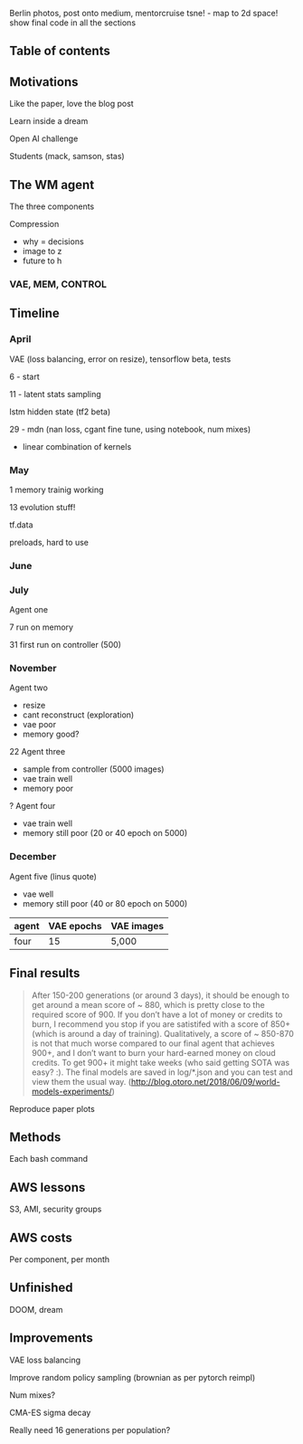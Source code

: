 Berlin photos, post onto medium, mentorcruise
tsne! - map to 2d space!
show final code in all the sections

## Table of contents

## Motivations

Like the paper, love the blog post

Learn inside a dream

Open AI challenge

Students (mack, samson, stas)

##  The WM agent

The three components

Compression
- why = decisions
- image to z
- future to h

### VAE, MEM, CONTROL

## Timeline

### April

VAE (loss balancing, error on resize), tensorflow beta, tests

6 - start

11 - latent stats sampling

lstm hidden state (tf2 beta)

29 - mdn (nan loss, cgant fine tune, using notebook, num mixes)
- linear combination of kernels

### May

1 memory trainig working

13 evolution stuff!

tf.data

preloads, hard to use

### June

### July

Agent one 

7 run on memory

31 first run on controller (500)

### November

Agent two
- resize
- cant reconstruct (exploration)
- vae poor
- memory good?

22 Agent three
- sample from controller (5000 images)
- vae train well
- memory poor

? Agent four
- vae train well
- memory still poor (20 or 40 epoch on 5000)

### December

Agent five (linus quote)
- vae well
- memory still poor (40 or 80 epoch on 5000)

| agent | VAE epochs | VAE images
|---|---|---|
|four| 15 | 5,000

## Final results

> After 150-200 generations (or around 3 days), it should be enough to get around a mean score of ~ 880, which is pretty close to the required score of 900. If you don’t have a lot of money or credits to burn, I recommend you stop if you are satistifed with a score of 850+ (which is around a day of training). Qualitatively, a score of ~ 850-870 is not that much worse compared to our final agent that achieves 900+, and I don’t want to burn your hard-earned money on cloud credits. To get 900+ it might take weeks (who said getting SOTA was easy? :). The final models are saved in log/*.json and you can test and view them the usual way. (http://blog.otoro.net/2018/06/09/world-models-experiments/)

Reproduce paper plots

## Methods

Each bash command

## AWS lessons 

S3, AMI, security groups

## AWS costs

Per component, per month

## Unfinished

DOOM, dream

## Improvements

VAE loss balancing

Improve random policy sampling (brownian as per pytorch reimpl)

Num mixes?

CMA-ES sigma decay

Really need 16 generations per population?
